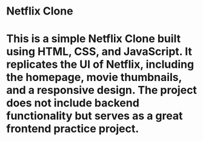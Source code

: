 # Netflix Clone
# This is a simple Netflix Clone built using HTML, CSS, and JavaScript. It replicates the UI of Netflix,     including the homepage, movie thumbnails, and a responsive design. The project does not include backend functionality but serves as a great frontend practice project.
